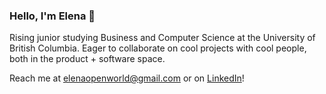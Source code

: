### Hello, I'm Elena 👋

Rising junior studying Business and Computer Science at the University of British Columbia. Eager to collaborate on cool projects with cool people, both in the product + software space. 

Reach me at elenaopenworld@gmail.com or on [LinkedIn](https://linkedin.com/in/guo-elena/)!




<!-- **elena-guo/elena-guo** is a ✨ _special_ ✨ repository because its `README.md` (this file) appears on your GitHub profile.

Here are some ideas to get you started: -->

<!-- - 🔭 I’m currently working on building my first ever hackathon project @ HackCamp 2022!
- 🌱 I’m currently learning basic data structures and algorithms
- 👯 I’m looking to collaborate on cool projects such as this one (hopefully)
- 🤔 I’m looking for help with summer 2023 internship opportunities
- 💬 Ask me about my journey with computer science so far
- 📫 How to reach me: 
    - Email: elenaopenworld@gmail.com
    - Linkedin: https://linkedin.com/in/guo-elena/
- 😄 Pronouns: she/her
- ⚡ Fun fact: I was born in Montreal! But now I live in Vancouver :) -->
